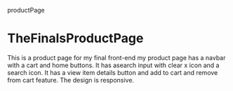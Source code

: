 productPage
# TheFinalsProductPage
This is a product page for my final front-end my product page has a navbar with a cart and home buttons. It has asearch input with clear x icon and a search icon.
It has a view item details button and add to cart and remove from cart feature.
The design is responsive.